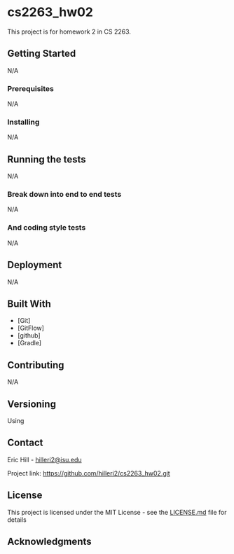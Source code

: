 # cs2263_hw02
This project is for homework 2 in CS 2263.

## Getting Started
N/A
### Prerequisites
N/A
### Installing
N/A
## Running the tests
N/A
### Break down into end to end tests
N/A
### And coding style tests
N/A
## Deployment
N/A
## Built With

* [Git]
* [GitFlow]
* [github]
* [Gradle]

## Contributing
N/A
## Versioning
Using

## Contact
Eric Hill - hilleri2@isu.edu

Project link: https://github.com/hilleri2/cs2263_hw02.git

## License

This project is licensed under the MIT License - see the [LICENSE.md](LICENSE.md) file for details

## Acknowledgments
